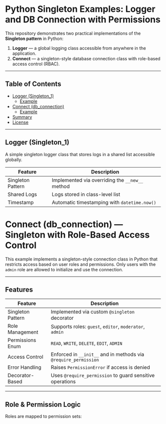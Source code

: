 # Python Singleton Examples: Logger and DB Connection with Permissions

This repository demonstrates two practical implementations of the **Singleton pattern** in Python:

1. **Logger** — a global logging class accessible from anywhere in the application.
2. **Connect** — a singleton-style database connection class with role-based access control (RBAC).

---

## Table of Contents
- [Logger (Singleton_1)](#logger-singleton_1)
  - [Example](#logger-example)
- [Connect (db_connection)](#connect-db_connection)
  - [Example](#connect-example)
- [Summary](#summary)
- [License](#license)

---

## Logger (Singleton_1)

A simple singleton logger class that stores logs in a shared list accessible globally.

| Feature          | Description                                                  |
|------------------|--------------------------------------------------------------|
| Singleton Pattern| Implemented via overriding the `__new__` method              |
| Shared Logs      | Logs stored in class-level list                              |
| Timestamp        | Automatic timestamping with `datetime.now()`                 |


# Connect (db_connection) — Singleton with Role-Based Access Control

This example implements a singleton-style connection class in Python that restricts access based on user roles and permissions. Only users with the `admin` role are allowed to initialize and use the connection.

---

## Features

| Feature            | Description                                                   |
|--------------------|---------------------------------------------------------------|
| Singleton Pattern  | Implemented via custom `@singleton` decorator                 |
| Role Management    | Supports roles: `guest`, `editor`, `moderator`, `admin`       |
| Permissions Enum   | `READ`, `WRITE`, `DELETE`, `EDIT`, `ADMIN`                    |
| Access Control     | Enforced in `__init__` and in methods via `@require_permission` |
| Error Handling     | Raises `PermissionError` if access is denied                  |
| Decorator-Based    | Uses `@require_permission` to guard sensitive operations      |

---

## Role & Permission Logic

Roles are mapped to permission sets:

